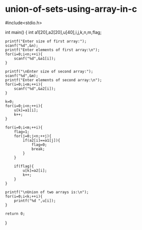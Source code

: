# union-of-sets-using-array-in-c
#include<stdio.h>
 
int main()
{
	int a1[20],a2[20],u[40],i,j,k,n,m,flag;
	
	printf("Enter size of first array:");
	scanf("%d",&n);
	printf("Enter elements of first array:\n");
	for(i=0;i<n;++i){
		scanf("%d",&a1[i]);
	}
	
	printf("\nEnter size of second array:");
	scanf("%d",&m);
	printf("Enter elements of second array:\n");
	for(i=0;i<m;++i){
		scanf("%d",&a2[i]);
	}
	
	k=0;
	for(i=0;i<n;++i){
		u[k]=a1[i];
		k++;
	}
	
	for(i=0;i<m;++i){
		flag=1;
		for(j=0;j<n;++j){
			if(a2[i]==a1[j]){
				flag=0;
				break;
			}
		}
		
		if(flag){
			u[k]=a2[i];
			k++;
		}
	}
	
	printf("\nUnion of two arrays is:\n");
	for(i=0;i<k;++i){
		printf("%d ",u[i]);
	}
 
    return 0;
}
